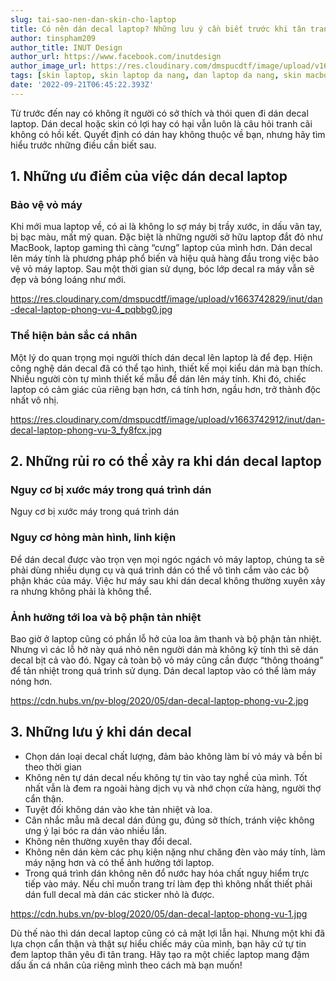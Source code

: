 ```yaml
---
slug: tai-sao-nen-dan-skin-cho-laptop
title: Có nên dán decal laptop? Những lưu ý cần biết trước khi tân trang laptop với decal
author: tinspham209
author_title: INUT Design
author_url: https://www.facebook.com/inutdesign
author_image_url: https://res.cloudinary.com/dmspucdtf/image/upload/v1663647671/inut/292635797_197003529328579_4330060878795101093_n_bjzhby.jpg
tags: [skin laptop, skin laptop da nang, dan laptop da nang, skin macbook da nang]
date: '2022-09-21T06:45:22.393Z'
---
```


Từ trước đến nay có không ít người có sở thích và thói quen đi dán decal laptop. Dán decal hoặc skin có lợi hay có hại vẫn luôn là câu hỏi tranh cãi không có hồi kết. Quyết định có dán hay không thuộc về bạn, nhưng hãy tìm hiểu trước những điều cần biết sau. 

<!-- truncate-->

<!-- ## Table of contents -->

## 1. Những ưu điểm của việc dán decal laptop
### Bảo vệ vỏ máy
Khi mới mua laptop về, có ai là không lo sợ máy bị trầy xước, in dấu vân tay, bị bạc màu, mất mỹ quan. Đặc biệt là những người sở hữu laptop đắt đỏ như MacBook, laptop gaming thì càng “cưng” laptop của mình hơn. Dán decal lên máy tính là phương pháp phổ biến và hiệu quả hàng đầu trong việc bảo vệ vỏ máy laptop. Sau một thời gian sử dụng, bóc lớp decal ra máy vẫn sẽ đẹp và bóng loáng như mới.

https://res.cloudinary.com/dmspucdtf/image/upload/v1663742829/inut/dan-decal-laptop-phong-vu-4_pqbbg0.jpg

### Thể hiện bản sắc cá nhân
Một lý do quan trọng mọi người thích dán decal lên laptop là để đẹp. Hiện công nghệ dán decal đã có thể tạo hình, thiết kế mọi kiểu dán mà bạn thích. Nhiều người còn tự mình thiết kế mẫu để dán lên máy tính. Khi đó, chiếc laptop có cảm giác của riêng bạn hơn, cá tính hơn, ngầu hơn, trở thành độc nhất vô nhị.

https://res.cloudinary.com/dmspucdtf/image/upload/v1663742912/inut/dan-decal-laptop-phong-vu-3_fy8fcx.jpg

## 2. Những rủi ro có thể xảy ra khi dán decal laptop
### Nguy cơ bị xước máy trong quá trình dán
Nguy cơ bị xước máy trong quá trình dán

### Nguy cơ hỏng màn hình, linh kiện
Để dán decal được vào trọn vẹn mọi ngóc ngách vỏ máy laptop, chúng ta sẽ phải dùng nhiều dụng cụ và quá trình dán có thể vô tình cắm vào các bộ phận khác của máy. Việc hư máy sau khi dán decal không thường xuyên xảy ra nhưng không phải là không thể.

### Ảnh hưởng tới loa và bộ phận tản nhiệt
Bao giờ ở laptop cũng có phần lỗ hở của loa âm thanh và bộ phận tản nhiệt. Nhưng vì các lỗ hở này quá nhỏ nên người dán mà không kỹ tính thì sẽ dán decal bịt cả vào đó. Ngay cả toàn bộ vỏ máy cũng cần được “thông thoáng” để tản nhiệt trong quá trình sử dụng. Dán decal laptop vào có thể làm máy nóng hơn.

https://cdn.hubs.vn/pv-blog/2020/05/dan-decal-laptop-phong-vu-2.jpg

## 3. Những lưu ý khi dán decal 
- Chọn dán loại decal chất lượng, đảm bảo không làm bí vỏ máy và bền bỉ theo thời gian
- Không nên tự dán decal nếu không tự tin vào tay nghề của mình. Tốt nhất vẫn là đem ra ngoài hàng dịch vụ và nhớ chọn cửa hàng, người thợ cẩn thận.
- Tuyệt đối không dán vào khe tản nhiệt và loa.
- Cân nhắc mẫu mã decal dán đúng gu, đúng sở thích, tránh việc không ưng ý lại bóc ra dán vào nhiều lần.
- Không nên thường xuyên thay đổi decal.
- Không nên dán kèm các phụ kiện nặng như chăng đèn vào máy tính, làm máy nặng hơn và có thể ảnh hưởng tới laptop.
- Trong quá trình dán không nên đổ nước hay hóa chất nguy hiểm trực tiếp vào máy.
Nếu chỉ muốn trang trí làm đẹp thì không nhất thiết phải dán full decal mà dán các sticker nhỏ là được.

https://cdn.hubs.vn/pv-blog/2020/05/dan-decal-laptop-phong-vu-1.jpg

Dù thế nào thì dán decal laptop cũng có cả mặt lợi lẫn hại. Nhưng một khi đã lựa chọn cẩn thận và thật sự hiểu chiếc máy của mình, bạn hãy cứ tự tin đem laptop thân yêu đi tân trang. Hãy tạo ra một chiếc laptop mang đậm dấu ấn cá nhân của riêng mình theo cách mà bạn muốn!
